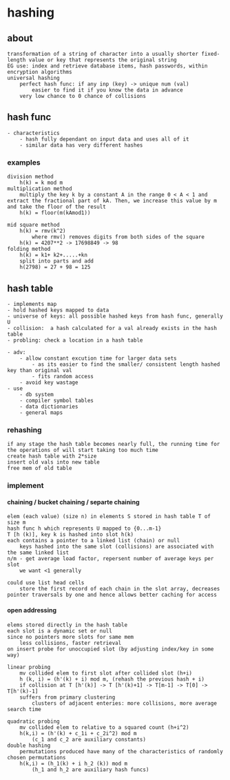 # hashing

## about
    transformation of a string of character into a usually shorter fixed-length value or key that represents the original string
    EG use: index and retrieve database items, hash passwords, within encryption algorithms
    universal hashing
        perfect hash func: if any inp (key) -> unique num (val)
            easier to find it if you know the data in advance
        very low chance to 0 chance of collisions

## hash func
    - characteristics
        - hash fully dependant on input data and uses all of it 
        - similar data has very different hashes
### examples
    division method
        h(k) = k mod m
    multiplication method
        multiply the key k by a constant A in the range 0 < A < 1 and extract the fractional part of kA. Then, we increase this value by m and take the floor of the result
        h(k) = floor(m(kAmod1))

    mid square method
        h(k) = rmv(k^2)
            where rmv() removes digits from both sides of the square
        h(k) = 4207**2 -> 17698849 -> 98
    folding method
        h(k) = k1+ k2+.....+kn
        split into parts and add
        h(2798) = 27 + 98 = 125

## hash table
    - implements map
    - hold hashed keys mapped to data
    - universe of keys: all possible hashed keys from hash func, generally U
    - collision:  a hash calculated for a val already exists in the hash table
    - probling: check a location in a hash table

    - adv:
        - allow constant excution time for larger data sets
            - as its easier to find the smaller/ consistent length hashed key than original val
            - fits random access
        - avoid key wastage
    - use
        - db system
        - compiler symbol tables
        - data dictionaries 
        - general maps
### rehashing
    if any stage the hash table becomes nearly full, the running time for the operations of will start taking too much time 
    create hash table with 2*size
    insert old vals into new table
    free mem of old table

### implement
#### chaining / bucket chaining / separte chaining
    elem (each value) (size n) in elements S stored in hash table T of size m
    hash func h which represents U mapped to {0...m-1}
    T [h (k)], key k is hashed into slot h(k)
    each contains a pointer to a linked list (chain) or null
        keys hashed into the same slot (collisions) are associated with the same linked list
    n/m - get average load factor, repersent number of average keys per slot
        we want <1 generally

    could use list head cells
        store the first record of each chain in the slot array, decreases pointer traversals by one and hence allows better caching for access

#### open addressing
    elems stored directly in the hash table
    each slot is a dynamic set or null
    since no pointers more slots for same mem
        less collisions, faster retrieval
    on insert probe for unoccupied slot (by adjusting index/key in some way)

    linear probing
        mv collided elem to first slot after collided slot (h+i)
        h (k, i) = (h'(k) + i) mod m, (rehash the previous hash + i)
        if collision at T [h'(k)] -> T [h'(k)+1] -> T[m-1] -> T[0] -> T[h'(k)-1]
        suffers from primary clustering
            clusters of adjacent enteries: more collisions, more average search time

    quadratic probing
        mv collided elem to relative to a squared count (h+i^2)
        h(k,i) = (h'(k) + c_1i + c_2i^2) mod m 
            (c_1 and c_2 are auxiliary constants)
    double hashing
        permutations produced have many of the characteristics of randomly chosen permutations
        h(k,i) = (h_1(k) + i h_2 (k)) mod m
            (h_1 and h_2 are auxiliary hash funcs)
